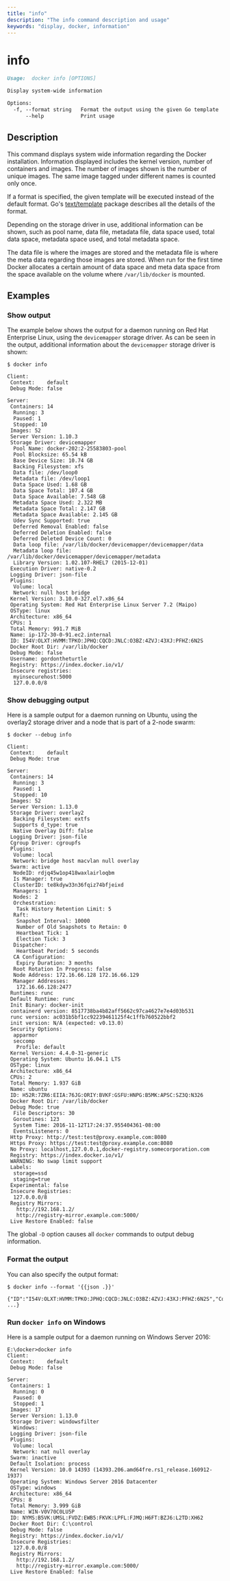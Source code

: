 ```yaml
---
title: "info"
description: "The info command description and usage"
keywords: "display, docker, information"
---
```


# info

```markdown
Usage:  docker info [OPTIONS]

Display system-wide information

Options:
  -f, --format string   Format the output using the given Go template
      --help            Print usage
```

## Description

This command displays system wide information regarding the Docker installation.
Information displayed includes the kernel version, number of containers and images.
The number of images shown is the number of unique images. The same image tagged
under different names is counted only once.

If a format is specified, the given template will be executed instead of the
default format. Go's [text/template](http://golang.org/pkg/text/template/) package
describes all the details of the format.

Depending on the storage driver in use, additional information can be shown, such
as pool name, data file, metadata file, data space used, total data space, metadata
space used, and total metadata space.

The data file is where the images are stored and the metadata file is where the
meta data regarding those images are stored. When run for the first time Docker
allocates a certain amount of data space and meta data space from the space
available on the volume where `/var/lib/docker` is mounted.

## Examples

### Show output

The example below shows the output for a daemon running on Red Hat Enterprise Linux,
using the `devicemapper` storage driver. As can be seen in the output, additional
information about the `devicemapper` storage driver is shown:

```console
$ docker info

Client:
 Context:    default
 Debug Mode: false

Server:
 Containers: 14
  Running: 3
  Paused: 1
  Stopped: 10
 Images: 52
 Server Version: 1.10.3
 Storage Driver: devicemapper
  Pool Name: docker-202:2-25583803-pool
  Pool Blocksize: 65.54 kB
  Base Device Size: 10.74 GB
  Backing Filesystem: xfs
  Data file: /dev/loop0
  Metadata file: /dev/loop1
  Data Space Used: 1.68 GB
  Data Space Total: 107.4 GB
  Data Space Available: 7.548 GB
  Metadata Space Used: 2.322 MB
  Metadata Space Total: 2.147 GB
  Metadata Space Available: 2.145 GB
  Udev Sync Supported: true
  Deferred Removal Enabled: false
  Deferred Deletion Enabled: false
  Deferred Deleted Device Count: 0
  Data loop file: /var/lib/docker/devicemapper/devicemapper/data
  Metadata loop file: /var/lib/docker/devicemapper/devicemapper/metadata
  Library Version: 1.02.107-RHEL7 (2015-12-01)
 Execution Driver: native-0.2
 Logging Driver: json-file
 Plugins:
  Volume: local
  Network: null host bridge
 Kernel Version: 3.10.0-327.el7.x86_64
 Operating System: Red Hat Enterprise Linux Server 7.2 (Maipo)
 OSType: linux
 Architecture: x86_64
 CPUs: 1
 Total Memory: 991.7 MiB
 Name: ip-172-30-0-91.ec2.internal
 ID: I54V:OLXT:HVMM:TPKO:JPHQ:CQCD:JNLC:O3BZ:4ZVJ:43XJ:PFHZ:6N2S
 Docker Root Dir: /var/lib/docker
 Debug Mode: false
 Username: gordontheturtle
 Registry: https://index.docker.io/v1/
 Insecure registries:
  myinsecurehost:5000
  127.0.0.0/8
```

### Show debugging output

Here is a sample output for a daemon running on Ubuntu, using the overlay2
storage driver and a node that is part of a 2-node swarm:

```console
$ docker --debug info

Client:
 Context:    default
 Debug Mode: true

Server:
 Containers: 14
  Running: 3
  Paused: 1
  Stopped: 10
 Images: 52
 Server Version: 1.13.0
 Storage Driver: overlay2
  Backing Filesystem: extfs
  Supports d_type: true
  Native Overlay Diff: false
 Logging Driver: json-file
 Cgroup Driver: cgroupfs
 Plugins:
  Volume: local
  Network: bridge host macvlan null overlay
 Swarm: active
  NodeID: rdjq45w1op418waxlairloqbm
  Is Manager: true
  ClusterID: te8kdyw33n36fqiz74bfjeixd
  Managers: 1
  Nodes: 2
  Orchestration:
   Task History Retention Limit: 5
  Raft:
   Snapshot Interval: 10000
   Number of Old Snapshots to Retain: 0
   Heartbeat Tick: 1
   Election Tick: 3
  Dispatcher:
   Heartbeat Period: 5 seconds
  CA Configuration:
   Expiry Duration: 3 months
  Root Rotation In Progress: false
  Node Address: 172.16.66.128 172.16.66.129
  Manager Addresses:
   172.16.66.128:2477
 Runtimes: runc
 Default Runtime: runc
 Init Binary: docker-init
 containerd version: 8517738ba4b82aff5662c97ca4627e7e4d03b531
 runc version: ac031b5bf1cc92239461125f4c1ffb760522bbf2
 init version: N/A (expected: v0.13.0)
 Security Options:
  apparmor
  seccomp
   Profile: default
 Kernel Version: 4.4.0-31-generic
 Operating System: Ubuntu 16.04.1 LTS
 OSType: linux
 Architecture: x86_64
 CPUs: 2
 Total Memory: 1.937 GiB
 Name: ubuntu
 ID: H52R:7ZR6:EIIA:76JG:ORIY:BVKF:GSFU:HNPG:B5MK:APSC:SZ3Q:N326
 Docker Root Dir: /var/lib/docker
 Debug Mode: true
  File Descriptors: 30
  Goroutines: 123
  System Time: 2016-11-12T17:24:37.955404361-08:00
  EventsListeners: 0
 Http Proxy: http://test:test@proxy.example.com:8080
 Https Proxy: https://test:test@proxy.example.com:8080
 No Proxy: localhost,127.0.0.1,docker-registry.somecorporation.com
 Registry: https://index.docker.io/v1/
 WARNING: No swap limit support
 Labels:
  storage=ssd
  staging=true
 Experimental: false
 Insecure Registries:
  127.0.0.0/8
 Registry Mirrors:
   http://192.168.1.2/
   http://registry-mirror.example.com:5000/
 Live Restore Enabled: false
```

The global `-D` option causes all `docker` commands to output debug information.

### Format the output

You can also specify the output format:

```console
$ docker info --format '{{json .}}'

{"ID":"I54V:OLXT:HVMM:TPKO:JPHQ:CQCD:JNLC:O3BZ:4ZVJ:43XJ:PFHZ:6N2S","Containers":14, ...}
```

### Run `docker info` on Windows

Here is a sample output for a daemon running on Windows Server 2016:

```console
E:\docker>docker info
Client:
 Context:    default
 Debug Mode: false

Server:
 Containers: 1
  Running: 0
  Paused: 0
  Stopped: 1
 Images: 17
 Server Version: 1.13.0
 Storage Driver: windowsfilter
  Windows:
 Logging Driver: json-file
 Plugins:
  Volume: local
  Network: nat null overlay
 Swarm: inactive
 Default Isolation: process
 Kernel Version: 10.0 14393 (14393.206.amd64fre.rs1_release.160912-1937)
 Operating System: Windows Server 2016 Datacenter
 OSType: windows
 Architecture: x86_64
 CPUs: 8
 Total Memory: 3.999 GiB
 Name: WIN-V0V70C0LU5P
 ID: NYMS:B5VK:UMSL:FVDZ:EWB5:FKVK:LPFL:FJMQ:H6FT:BZJ6:L2TD:XH62
 Docker Root Dir: C:\control
 Debug Mode: false
 Registry: https://index.docker.io/v1/
 Insecure Registries:
  127.0.0.0/8
 Registry Mirrors:
   http://192.168.1.2/
   http://registry-mirror.example.com:5000/
 Live Restore Enabled: false
```
